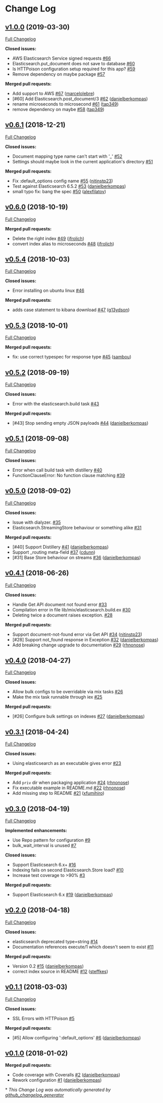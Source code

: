 # Change Log

## [v1.0.0](https://github.com/danielberkompas/elasticsearch-elixir/tree/v1.0.0) (2019-03-30)
[Full Changelog](https://github.com/danielberkompas/elasticsearch-elixir/compare/v0.6.1...v1.0.0)

**Closed issues:**

- AWS Elasticsearch Service signed requests [\#66](https://github.com/danielberkompas/elasticsearch-elixir/issues/66)
- Elasticsearch.put\_document does not save to database [\#60](https://github.com/danielberkompas/elasticsearch-elixir/issues/60)
- Is HTTPoison configuration setup required for this app? [\#59](https://github.com/danielberkompas/elasticsearch-elixir/issues/59)
- Remove dependency on maybe package [\#57](https://github.com/danielberkompas/elasticsearch-elixir/issues/57)

**Merged pull requests:**

- Add support to AWS [\#67](https://github.com/danielberkompas/elasticsearch-elixir/pull/67) ([marcelolebre](https://github.com/marcelolebre))
- \[\#60\] Add Elasticsearch.post\_document/3 [\#62](https://github.com/danielberkompas/elasticsearch-elixir/pull/62) ([danielberkompas](https://github.com/danielberkompas))
- rename microseconds to microsecond [\#61](https://github.com/danielberkompas/elasticsearch-elixir/pull/61) ([tap349](https://github.com/tap349))
- remove dependency on maybe [\#58](https://github.com/danielberkompas/elasticsearch-elixir/pull/58) ([tap349](https://github.com/tap349))

## [v0.6.1](https://github.com/danielberkompas/elasticsearch-elixir/tree/v0.6.1) (2018-12-21)
[Full Changelog](https://github.com/danielberkompas/elasticsearch-elixir/compare/v0.6.0...v0.6.1)

**Closed issues:**

- Document mapping type name can't start with '\_' [\#52](https://github.com/danielberkompas/elasticsearch-elixir/issues/52)
- Settings should maybe look in the current application's directory [\#51](https://github.com/danielberkompas/elasticsearch-elixir/issues/51)

**Merged pull requests:**

- Fix :default\_options config name [\#55](https://github.com/danielberkompas/elasticsearch-elixir/pull/55) ([nitinstp23](https://github.com/nitinstp23))
- Test against Elasticsearch 6.5.2 [\#53](https://github.com/danielberkompas/elasticsearch-elixir/pull/53) ([danielberkompas](https://github.com/danielberkompas))
- small typo fix: bang the spec [\#50](https://github.com/danielberkompas/elasticsearch-elixir/pull/50) ([alexfilatov](https://github.com/alexfilatov))

## [v0.6.0](https://github.com/danielberkompas/elasticsearch-elixir/tree/v0.6.0) (2018-10-19)
[Full Changelog](https://github.com/danielberkompas/elasticsearch-elixir/compare/v0.5.4...v0.6.0)

**Merged pull requests:**

- Delete the right index [\#49](https://github.com/danielberkompas/elasticsearch-elixir/pull/49) ([jfrolich](https://github.com/jfrolich))
- convert index alias to microseconds [\#48](https://github.com/danielberkompas/elasticsearch-elixir/pull/48) ([jfrolich](https://github.com/jfrolich))

## [v0.5.4](https://github.com/danielberkompas/elasticsearch-elixir/tree/v0.5.4) (2018-10-03)
[Full Changelog](https://github.com/danielberkompas/elasticsearch-elixir/compare/v0.5.3...v0.5.4)

**Closed issues:**

- Error installing on ubuntu linux [\#46](https://github.com/danielberkompas/elasticsearch-elixir/issues/46)

**Merged pull requests:**

- adds case statement to kibana download [\#47](https://github.com/danielberkompas/elasticsearch-elixir/pull/47) ([g13ydson](https://github.com/g13ydson))

## [v0.5.3](https://github.com/danielberkompas/elasticsearch-elixir/tree/v0.5.3) (2018-10-01)
[Full Changelog](https://github.com/danielberkompas/elasticsearch-elixir/compare/v0.5.2...v0.5.3)

**Merged pull requests:**

- fix: use correct typespec for response type [\#45](https://github.com/danielberkompas/elasticsearch-elixir/pull/45) ([sambou](https://github.com/sambou))

## [v0.5.2](https://github.com/danielberkompas/elasticsearch-elixir/tree/v0.5.2) (2018-09-19)
[Full Changelog](https://github.com/danielberkompas/elasticsearch-elixir/compare/v0.5.1...v0.5.2)

**Closed issues:**

- Error with the elasticsearch.build task [\#43](https://github.com/danielberkompas/elasticsearch-elixir/issues/43)

**Merged pull requests:**

- \[\#43\] Stop sending empty JSON payloads [\#44](https://github.com/danielberkompas/elasticsearch-elixir/pull/44) ([danielberkompas](https://github.com/danielberkompas))

## [v0.5.1](https://github.com/danielberkompas/elasticsearch-elixir/tree/v0.5.1) (2018-09-08)
[Full Changelog](https://github.com/danielberkompas/elasticsearch-elixir/compare/v0.5.0...v0.5.1)

**Closed issues:**

- Error when call build task with distillery [\#40](https://github.com/danielberkompas/elasticsearch-elixir/issues/40)
- FunctionClauseError: No function clause matching [\#39](https://github.com/danielberkompas/elasticsearch-elixir/issues/39)

## [v0.5.0](https://github.com/danielberkompas/elasticsearch-elixir/tree/v0.5.0) (2018-09-02)
[Full Changelog](https://github.com/danielberkompas/elasticsearch-elixir/compare/v0.4.1...v0.5.0)

**Closed issues:**

- Issue with dialyzer. [\#35](https://github.com/danielberkompas/elasticsearch-elixir/issues/35)
- Elasticsearch.StreamingStore behaviour or something alike [\#31](https://github.com/danielberkompas/elasticsearch-elixir/issues/31)

**Merged pull requests:**

- \[\#40\] Support Distillery [\#41](https://github.com/danielberkompas/elasticsearch-elixir/pull/41) ([danielberkompas](https://github.com/danielberkompas))
- Support \_routing meta-field [\#37](https://github.com/danielberkompas/elasticsearch-elixir/pull/37) ([cdunn](https://github.com/cdunn))
- \[\#31\] Base Store behaviour on streams [\#36](https://github.com/danielberkompas/elasticsearch-elixir/pull/36) ([danielberkompas](https://github.com/danielberkompas))

## [v0.4.1](https://github.com/danielberkompas/elasticsearch-elixir/tree/v0.4.1) (2018-06-26)
[Full Changelog](https://github.com/danielberkompas/elasticsearch-elixir/compare/v0.4.0...v0.4.1)

**Closed issues:**

- Handle Get API document not found error [\#33](https://github.com/danielberkompas/elasticsearch-elixir/issues/33)
- Compilation error in file lib/mix/elasticsearch.build.ex [\#30](https://github.com/danielberkompas/elasticsearch-elixir/issues/30)
- Deleting twice a document raises exception. [\#28](https://github.com/danielberkompas/elasticsearch-elixir/issues/28)

**Merged pull requests:**

- Support document-not-found error via Get API [\#34](https://github.com/danielberkompas/elasticsearch-elixir/pull/34) ([nitinstp23](https://github.com/nitinstp23))
- \[\#28\] Support not\_found response in Exception [\#32](https://github.com/danielberkompas/elasticsearch-elixir/pull/32) ([danielberkompas](https://github.com/danielberkompas))
- Add breaking change upgrade to documentation [\#29](https://github.com/danielberkompas/elasticsearch-elixir/pull/29) ([rhnonose](https://github.com/rhnonose))

## [v0.4.0](https://github.com/danielberkompas/elasticsearch-elixir/tree/v0.4.0) (2018-04-27)
[Full Changelog](https://github.com/danielberkompas/elasticsearch-elixir/compare/v0.3.1...v0.4.0)

**Closed issues:**

- Allow bulk configs to be overridable via mix tasks [\#26](https://github.com/danielberkompas/elasticsearch-elixir/issues/26)
- Make the mix task runnable through iex [\#25](https://github.com/danielberkompas/elasticsearch-elixir/issues/25)

**Merged pull requests:**

- \[\#26\] Configure bulk settings on indexes [\#27](https://github.com/danielberkompas/elasticsearch-elixir/pull/27) ([danielberkompas](https://github.com/danielberkompas))

## [v0.3.1](https://github.com/danielberkompas/elasticsearch-elixir/tree/v0.3.1) (2018-04-24)
[Full Changelog](https://github.com/danielberkompas/elasticsearch-elixir/compare/v0.3.0...v0.3.1)

**Closed issues:**

- Using elasticsearch as an executable gives error [\#23](https://github.com/danielberkompas/elasticsearch-elixir/issues/23)

**Merged pull requests:**

- Add `priv` dir when packaging application [\#24](https://github.com/danielberkompas/elasticsearch-elixir/pull/24) ([rhnonose](https://github.com/rhnonose))
- Fix executable example in README.md [\#22](https://github.com/danielberkompas/elasticsearch-elixir/pull/22) ([rhnonose](https://github.com/rhnonose))
- Add missing step to README [\#21](https://github.com/danielberkompas/elasticsearch-elixir/pull/21) ([xfumihiro](https://github.com/xfumihiro))

## [v0.3.0](https://github.com/danielberkompas/elasticsearch-elixir/tree/v0.3.0) (2018-04-19)
[Full Changelog](https://github.com/danielberkompas/elasticsearch-elixir/compare/v0.2.0...v0.3.0)

**Implemented enhancements:**

- Use Repo pattern for configuration [\#9](https://github.com/danielberkompas/elasticsearch-elixir/issues/9)
- bulk\_wait\_interval is unused [\#7](https://github.com/danielberkompas/elasticsearch-elixir/issues/7)

**Closed issues:**

- Support Elasticsearch 6.x+ [\#16](https://github.com/danielberkompas/elasticsearch-elixir/issues/16)
- Indexing fails on second Elasticsearch.Store load? [\#10](https://github.com/danielberkompas/elasticsearch-elixir/issues/10)
- Increase test coverage to \>90% [\#3](https://github.com/danielberkompas/elasticsearch-elixir/issues/3)

**Merged pull requests:**

- Support Elasticsearch 6.x [\#19](https://github.com/danielberkompas/elasticsearch-elixir/pull/19) ([danielberkompas](https://github.com/danielberkompas))

## [v0.2.0](https://github.com/danielberkompas/elasticsearch-elixir/tree/v0.2.0) (2018-04-18)
[Full Changelog](https://github.com/danielberkompas/elasticsearch-elixir/compare/v0.1.1...v0.2.0)

**Closed issues:**

- elasticsearch deprecated type=string  [\#14](https://github.com/danielberkompas/elasticsearch-elixir/issues/14)
- Documentation references execute/1 which doesn't seem to exist [\#11](https://github.com/danielberkompas/elasticsearch-elixir/issues/11)

**Merged pull requests:**

- Version 0.2 [\#15](https://github.com/danielberkompas/elasticsearch-elixir/pull/15) ([danielberkompas](https://github.com/danielberkompas))
- correct index source in README [\#12](https://github.com/danielberkompas/elasticsearch-elixir/pull/12) ([steffkes](https://github.com/steffkes))

## [v0.1.1](https://github.com/danielberkompas/elasticsearch-elixir/tree/v0.1.1) (2018-03-03)
[Full Changelog](https://github.com/danielberkompas/elasticsearch-elixir/compare/v0.1.0...v0.1.1)

**Closed issues:**

- SSL Errors with HTTPoison [\#5](https://github.com/danielberkompas/elasticsearch-elixir/issues/5)

**Merged pull requests:**

- \[\#5\] Allow configuring ':default\_options' [\#6](https://github.com/danielberkompas/elasticsearch-elixir/pull/6) ([danielberkompas](https://github.com/danielberkompas))

## [v0.1.0](https://github.com/danielberkompas/elasticsearch-elixir/tree/v0.1.0) (2018-01-02)
**Merged pull requests:**

- Code coverage with Coveralls [\#2](https://github.com/danielberkompas/elasticsearch-elixir/pull/2) ([danielberkompas](https://github.com/danielberkompas))
- Rework configuration [\#1](https://github.com/danielberkompas/elasticsearch-elixir/pull/1) ([danielberkompas](https://github.com/danielberkompas))



\* *This Change Log was automatically generated by [github_changelog_generator](https://github.com/skywinder/Github-Changelog-Generator)*